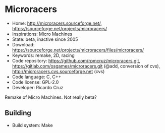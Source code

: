 # Microracers

- Home: http://microracers.sourceforge.net/, https://sourceforge.net/projects/microracers/
- Inspirations: Micro Machines
- State: beta, inactive since 2005
- Download: https://sourceforge.net/projects/microracers/files/microracers/
- Keywords: remake, 2D, racing
- Code repository: https://github.com/rpmcruz/microracers.git, https://gitlab.com/osgames/microracers.git (@add, conversion of cvs), http://microracers.cvs.sourceforge.net (cvs)
- Code language: C, C++
- Code license: GPL-2.0
- Developer: Ricardo Cruz

Remake of Micro Machines.
Not really beta?

## Building

- Build system: Make
